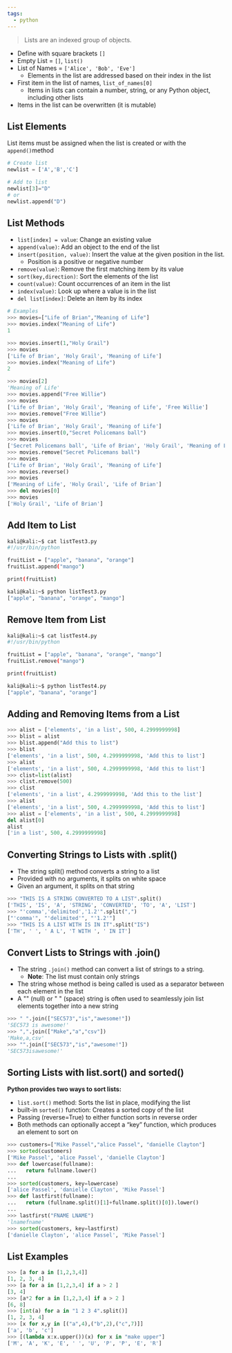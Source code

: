 ```yaml
---
tags:
  - python
---
```


> Lists are an indexed group of objects.

- Define with square brackets `[]`
- Empty List = `[]`, `list()`
- List of Names = `['Alice', 'Bob', 'Eve']`
    - Elements in the list are addressed based on their index in the list
- First item in the list of names, `list_of_names[0]`
    - Items in lists can contain a number, string, or any Python object, including other lists
- Items in the list can be overwritten (it is mutable)

## List Elements

List items must be assigned when the list is created or with the `append()`method

```python
# Create list
newlist = ['A','B','C']

# Add to list
newlist[3]="D"
# or 
newlist.append("D")
```

## List Methods

- `list[index] = value`: Change an existing value
- `append(value)`: Add an object to the end of the list
- `insert(position, value)`: Insert the value at the given position in the list.
    - Position is a positive or negative number
- `remove(value)`: Remove the first matching item by its value
- `sort(key,direction)`: Sort the elements of the list
- `count(value)`: Count occurrences of an item in the list
- `index(value)`: Look up where a value is in the list
- `del list[index]`: Delete an item by its index

```python
# Examples
>>> movies=["Life of Brian","Meaning of Life"]
>>> movies.index("Meaning of Life")
1

>>> movies.insert(1,"Holy Grail")
>>> movies
['Life of Brian', 'Holy Grail', 'Meaning of Life']
>>> movies.index("Meaning of Life")
2

>>> movies[2]
'Meaning of Life'
>>> movies.append("Free Willie")
>>> movies
['Life of Brian', 'Holy Grail', 'Meaning of Life', 'Free Willie']
>>> movies.remove("Free Willie")
>>> movies
['Life of Brian', 'Holy Grail', 'Meaning of Life']
>>> movies.insert(0,"Secret Policemans ball")
>>> movies
['Secret Policemans ball', 'Life of Brian', 'Holy Grail', 'Meaning of Life']
>>> movies.remove("Secret Policemans ball")
>>> movies
['Life of Brian', 'Holy Grail', 'Meaning of Life']
>>> movies.reverse()
>>> movies
['Meaning of Life', 'Holy Grail', 'Life of Brian']
>>> del movies[0]
>>> movies
['Holy Grail', 'Life of Brian']
```

## Add Item to List

```bash
kali@kali:~$ cat listTest3.py
#!/usr/bin/python

fruitList = ["apple", "banana", "orange"]
fruitList.append("mango")

print(fruitList)

kali@kali:~$ python listTest3.py
["apple", "banana", "orange", "mango"]
```

## Remove Item from List

```bash
kali@kali:~$ cat listTest4.py
#!/usr/bin/python

fruitList = ["apple", "banana", "orange", "mango"]
fruitList.remove("mango")

print(fruitList)

kali@kali:~$ python listTest4.py
["apple", "banana", "orange"]
```

## Adding and Removing Items from a List

```python
>>> alist = ['elements', 'in a list', 500, 4.2999999998]
>>> blist = alist
>>> blist.append("Add this to list")
>>> blist
['elements', 'in a list', 500, 4.2999999998, 'Add this to list']
>>> alist
['elements', 'in a list', 500, 4.2999999998, 'Add this to list']
>>> clist=list(alist)
>>> clist.remove(500)
>>> clist
['elements', 'in a list', 4.2999999998, 'Add this to the list']
>>> alist
['elements', 'in a list', 500, 4.2999999998, 'Add this to list']
>>> alist = ['elements', 'in a list', 500, 4.2999999998]
del alist[0]
alist
['in a list', 500, 4.2999999998]
```

## Converting Strings to Lists with .split()

- The string split() method converts a string to a list
- Provided with no arguments, it splits on white space
- Given an argument, it splits on that string

```python
>>> "THIS IS A STRING CONVERTED TO A LIST".split()
['THIS', 'IS', 'A', 'STRING', 'CONVERTED', 'TO', 'A', 'LIST']
>>> "'comma','delimited','1.2'".split(",")
["'comma'", "'delimited'", "'1.2'"]
>>> "THIS IS A LIST WITH IS IN IT".split("IS")
['TH', ' ', ' A L', 'T WITH ', ' IN IT']
```

## Convert Lists to Strings with .join()

- The string `.join()` method can convert a list of strings to a string.
    - **Note**: The list must contain only strings
- The string whose method is being called is used as a separator between each element in the list
- A "" (null) or " " (space) string is often used to seamlessly join list elements together into a new string

```python
>>> " ".join(["SEC573","is","awesome!"])
'SEC573 is awesome!'
>>> ",".join(["Make","a","csv"])
'Make,a,csv'
>>> "".join(["SEC573","is","awesome!"])
'SEC573isawesome!'
```

## Sorting Lists with list.sort() and sorted()

**Python provides two ways to sort lists:**

- `list.sort()` method: Sorts the list in place, modifying the list
- built-in `sorted()` function: Creates a sorted copy of the list
- Passing (reverse=True) to either function sorts in reverse order
- Both methods can optionally accept a “key” function, which produces an element to sort on

```python
>>> customers=["Mike Passel","alice Passel", "danielle Clayton"]
>>> sorted(customers)
['Mike Passel', 'alice Passel', 'danielle Clayton']
>>> def lowercase(fullname):
...   return fullname.lower()
...
>>> sorted(customers, key=lowercase)
['alice Passel', 'danielle Clayton', 'Mike Passel']
>>> def lastfirst(fullname):
...   return (fullname.split()[1]+fullname.split()[0]).lower()
...
>>> lastfirst("FNAME LNAME")
'lnamefname'
>>> sorted(customers, key=lastfirst)
['danielle Clayton', 'alice Passel', 'Mike Passel']
```

## List Examples

```python
>>> [a for a in [1,2,3,4]]
[1, 2, 3, 4]
>>> [a for a in [1,2,3,4] if a > 2 ]
[3, 4]
>>> [a*2 for a in [1,2,3,4] if a > 2 ]
[6, 8]
>>> [int(a) for a in "1 2 3 4".split()]
[1, 2, 3, 4]
>>> [x for x,y in [("a",4),("b",2),("c",7)]]
['a', 'b', 'c']
>>> [(lambda x:x.upper())(x) for x in "make upper"]
['M', 'A', 'K', 'E', ' ', 'U', 'P', 'P', 'E', 'R']
```
